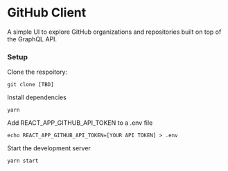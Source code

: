 # GitHub Client

A simple UI to explore GitHub organizations and repositories built on top of the GraphQL API.

### Setup

Clone the respoitory:

```
git clone [TBD]
```

Install dependencies

```
yarn
```

Add REACT_APP_GITHUB_API_TOKEN to a .env file

```
echo REACT_APP_GITHUB_API_TOKEN=[YOUR API TOKEN] > .env
```

Start the development server

```
yarn start
```
